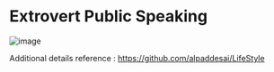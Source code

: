 # Extrovert Public Speaking

![image](ExtrovertPublicSpeaking.png)

Additional details reference : https://github.com/alpaddesai/LifeStyle
